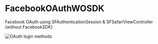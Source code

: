 # FacebookOAuthWOSDK
Facebook OAuth using SFAuthenticationSession &amp; SFSafariViewController (without FacebookSDK)

![OAuth login methods](https://user-images.githubusercontent.com/3272792/45399333-da032900-b671-11e8-8a04-f692ef2b8f71.png)
